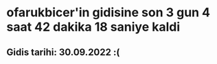 # ofarukbicer'in gidisine son 3 gun 4 saat 42 dakika 18 saniye kaldi

## Gidis tarihi: 30.09.2022 :(